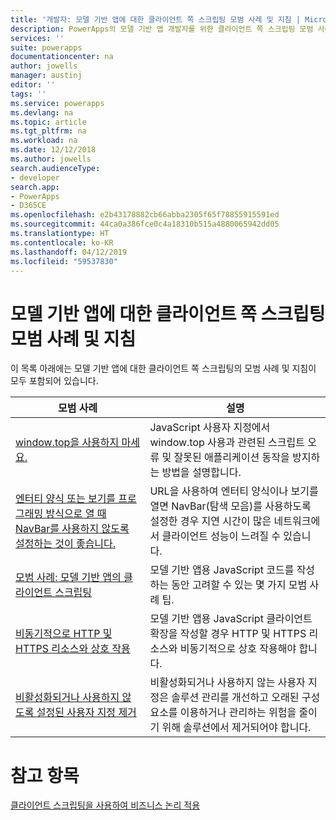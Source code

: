 ```yaml
---
title: '개발자: 모델 기반 앱에 대한 클라이언트 쪽 스크립팅 모범 사례 및 지침 | Microsoft Docs'
description: PowerApps의 모델 기반 앱 개발자를 위한 클라이언트 쪽 스크립팅 모범 사례 및 지침.
services: ''
suite: powerapps
documentationcenter: na
author: jowells
manager: austinj
editor: ''
tags: ''
ms.service: powerapps
ms.devlang: na
ms.topic: article
ms.tgt_pltfrm: na
ms.workload: na
ms.date: 12/12/2018
ms.author: jowells
search.audienceType:
- developer
search.app:
- PowerApps
- D365CE
ms.openlocfilehash: e2b43178882cb66abba2305f65f78855915591ed
ms.sourcegitcommit: 44ca0a386fce0c4a18310b515a4880065942dd05
ms.translationtype: HT
ms.contentlocale: ko-KR
ms.lasthandoff: 04/12/2019
ms.locfileid: "59537830"
---
```

# <a name="best-practices-and-guidance-of-client-side-scripting-for-model-driven-apps"></a>모델 기반 앱에 대한 클라이언트 쪽 스크립팅 모범 사례 및 지침

이 목록 아래에는 모델 기반 앱에 대한 클라이언트 쪽 스크립팅의 모범 사례 및 지침이 모두 포함되어 있습니다.

|모범 사례  |설명  |
|---------|---------|
|[window.top을 사용하지 마세요.](avoid-window-top.md)     |JavaScript 사용자 지정에서 window.top 사용과 관련된 스크립트 오류 및 잘못된 애플리케이션 동작을 방지하는 방법을 설명합니다.         |
|[엔터티 양식 또는 보기를 프로그래밍 방식으로 열 때 NavBar를 사용하지 않도록 설정하는 것이 좋습니다.](consider-disabling-navbar-programmatically-opening-entity-forms-views.md)|URL을 사용하여 엔터티 양식이나 보기를 열면 NavBar(탐색 모음)를 사용하도록 설정한 경우 지연 시간이 많은 네트워크에서 클라이언트 성능이 느려질 수 있습니다.|
|[모범 사례: 모델 기반 앱의 클라이언트 스크립팅](../../clientapi/client-scripting-best-practices.md)     |모델 기반 앱용 JavaScript 코드를 작성하는 동안 고려할 수 있는 몇 가지 모범 사례 팁.         |
|[비동기적으로 HTTP 및 HTTPS 리소스와 상호 작용](interact-http-https-resources-asynchronously.md)     |모델 기반 앱용 JavaScript 클라이언트 확장을 작성할 경우 HTTP 및 HTTPS 리소스와 비동기적으로 상호 작용해야 합니다.         |
|[비활성화되거나 사용하지 않도록 설정된 사용자 지정 제거](remove-deactivated-disabled-configurations.md)     |비활성화되거나 사용하지 않는 사용자 지정은 솔루션 관리를 개선하고 오래된 구성 요소를 이용하거나 관리하는 위험을 줄이기 위해 솔루션에서 제거되어야 합니다.         |

# <a name="see-also"></a>참고 항목
[클라이언트 스크립팅을 사용하여 비즈니스 논리 적용](../../client-scripting.md) <br />
 